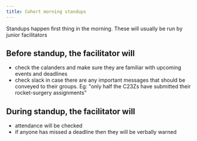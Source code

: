 ```yaml
---
title: Cohort morning standups
---
```


Standups happen first thing in the morning. These will usually be run by junior facilitators

## Before standup, the facilitator will

- check the calanders and make sure they are familiar with upcoming events and deadlines
- check slack in case there are any important messages that should be conveyed to their groups. Eg: "only half the C23Zs have submitted their rocket-surgery assignments"

## During standup, the facilitator will

- attendance will be checked
- if anyone has missed a deadline then they will be verbally warned
